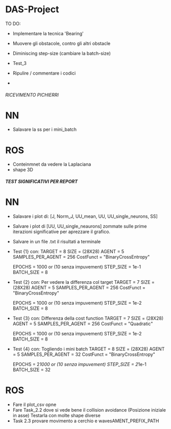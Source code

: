 # DAS-Project

TO DO:
- Implementare la tecnica 'Bearing'
- Muovere gli obstacole, contro gli altri obstacle
- Diminiscing step-size (cambiare la batch-size)

- Test_3
- Ripulire / commentare i codici

- 



###### RICEVIMENTO PICHIERRI  #############
# NN
- Salavare la ss per i mini_batch

# ROS
- Conteinmnet da vedere la Laplaciana
- shape 3D



##### TEST SIGNIFICATIVI PER REPORT #####
# NN
- Salavare i plot di: [J, Norm_J, UU_mean, UU, UU_single_neurons, SS]
- Salvare i plot di [UU, UU_single_neaurons] zommate sulle prime iterazioni significative per aprezzare il grafico.
- Salvare in un file .txt il risultati a terminale

- Test {1} con:
    TARGET              = 8
    SIZE                = (28X28)
    AGENT               = 5
    SAMPLES_PER_AGENT   = 256
    CostFunct = "BinaryCrossEntropy"

    EPOCHS      = 1000 or (10 senza impuvement)
    STEP_SIZE   = 1e-1
    BATCH_SIZE  = 8


- Test {2} con: Per vedere la differenza col target
    TARGET              = 7
    SIZE                = (28X28)
    AGENT               = 5
    SAMPLES_PER_AGENT   = 256
    CostFunct = "BinaryCrossEntropy"

    EPOCHS      = 1000 or (10 senza impuvement)
    STEP_SIZE   = 1e-2
    BATCH_SIZE  = 8


- Test {3} con: Differenza della cost function
    TARGET              = 7
    SIZE                = (28X28)
    AGENT               = 5
    SAMPLES_PER_AGENT   = 256
    CostFunct = "Quadratic"

    EPOCHS      = 1000 or (10 senza impuvement)
    STEP_SIZE   = 1e-2
    BATCH_SIZE  = 8


- Test {4} con: Togliendo i mini batch
    TARGET              = 8
    SIZE                = (28X28)
    AGENT               = 5
    SAMPLES_PER_AGENT   = 32
    CostFunct = "BinaryCrossEntropy"

    EPOCHS      = 2*1000 or (10 senza impuvement)
    STEP_SIZE   = 2*1e-1
    BATCH_SIZE  = 32


# ROS
- Fare il plot_csv opne
- Fare Task_2.2 dove si vede bene il collision avoidance (Posizione iniziale in asse)
    Testarla con molte shape diverse
- Task 2.3 provare movimento a cerchio e wavesAMENT_PREFIX_PATH 